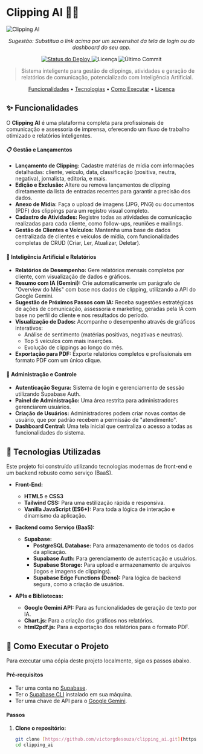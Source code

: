 # Clipping AI 🤖✨

![Clipping AI](https://imgur.com/BerTan4) 
*<p align="center">Sugestão: Substitua o link acima por um screenshot da tela de login ou do dashboard do seu app.</p>*

<p align="center">
  <a href="https://app.netlify.com/sites/clippingai/deploys">
    <img src="https://img.shields.io/netlify/d1f9d5a8-xxxx-xxxx-xxxx-xxxxxxxxxxxx?style=for-the-badge" alt="Status do Deploy">
  </a>
  <img src="https://img.shields.io/github/license/victorgdesouza/clipping_ai?style=for-the-badge" alt="Licença">
  <img src="https://img.shields.io/github/last-commit/victorgdesouza/clipping_ai?style=for-the-badge" alt="Último Commit">
</p>

> Sistema inteligente para gestão de clippings, atividades e geração de relatórios de comunicação, potencializado com Inteligência Artificial.

<p align="center">
  <a href="#-funcionalidades">Funcionalidades</a> •
  <a href="#-tecnologias-utilizadas">Tecnologias</a> •
  <a href="#-como-executar-o-projeto">Como Executar</a> •
  <a href="#-licença">Licença</a>
</p>

## ✨ Funcionalidades

O **Clipping AI** é uma plataforma completa para profissionais de comunicação e assessoria de imprensa, oferecendo um fluxo de trabalho otimizado e relatórios inteligentes.

#### 📋 Gestão e Lançamentos
- **Lançamento de Clipping:** Cadastre matérias de mídia com informações detalhadas: cliente, veículo, data, classificação (positiva, neutra, negativa), jornalista, editoria, e mais.
- **Edição e Exclusão:** Altere ou remova lançamentos de clipping diretamente da lista de entradas recentes para garantir a precisão dos dados.
- **Anexo de Mídia:** Faça o upload de imagens (JPG, PNG) ou documentos (PDF) dos clippings para um registro visual completo.
- **Cadastro de Atividades:** Registre todas as atividades de comunicação realizadas para cada cliente, como follow-ups, reuniões e mailings.
- **Gestão de Clientes e Veículos:** Mantenha uma base de dados centralizada de clientes e veículos de mídia, com funcionalidades completas de CRUD (Criar, Ler, Atualizar, Deletar).

#### 🚀 Inteligência Artificial e Relatórios
- **Relatórios de Desempenho:** Gere relatórios mensais completos por cliente, com visualização de dados e gráficos.
- **Resumo com IA (Gemini):** Crie automaticamente um parágrafo de "Overview do Mês" com base nos dados de clipping, utilizando a API do Google Gemini.
- **Sugestão de Próximos Passos com IA:** Receba sugestões estratégicas de ações de comunicação, assessoria e marketing, geradas pela IA com base no perfil do cliente e nos resultados do período.
- **Visualização de Dados:** Acompanhe o desempenho através de gráficos interativos:
    - Análise de sentimento (matérias positivas, negativas e neutras).
    - Top 5 veículos com mais inserções.
    - Evolução de clippings ao longo do mês.
- **Exportação para PDF:** Exporte relatórios completos e profissionais em formato PDF com um único clique.

#### 🔐 Administração e Controle
- **Autenticação Segura:** Sistema de login e gerenciamento de sessão utilizando Supabase Auth.
- **Painel de Administração:** Uma área restrita para administradores gerenciarem usuários.
- **Criação de Usuários:** Administradores podem criar novas contas de usuário, que por padrão recebem a permissão de "atendimento".
- **Dashboard Central:** Uma tela inicial que centraliza o acesso a todas as funcionalidades do sistema.

## 🚀 Tecnologias Utilizadas

Este projeto foi construído utilizando tecnologias modernas de front-end e um backend robusto como serviço (BaaS).

- **Front-End:**
  - **HTML5** e **CSS3**
  - **Tailwind CSS:** Para uma estilização rápida e responsiva.
  - **Vanilla JavaScript (ES6+):** Para toda a lógica de interação e dinamismo da aplicação.

- **Backend como Serviço (BaaS):**
  - **Supabase:**
    - **PostgreSQL Database:** Para armazenamento de todos os dados da aplicação.
    - **Supabase Auth:** Para gerenciamento de autenticação e usuários.
    - **Supabase Storage:** Para upload e armazenamento de arquivos (logos e imagens de clippings).
    - **Supabase Edge Functions (Deno):** Para lógica de backend segura, como a criação de usuários.

- **APIs e Bibliotecas:**
  - **Google Gemini API:** Para as funcionalidades de geração de texto por IA.
  - **Chart.js:** Para a criação dos gráficos nos relatórios.
  - **html2pdf.js:** Para a exportação dos relatórios para o formato PDF.

## 🏁 Como Executar o Projeto

Para executar uma cópia deste projeto localmente, siga os passos abaixo.

#### Pré-requisitos
- Ter uma conta no [Supabase](https://supabase.com/).
- Ter o [Supabase CLI](https://supabase.com/docs/guides/cli) instalado em sua máquina.
- Ter uma chave de API para o [Google Gemini](https://ai.google.dev/).

#### Passos

1. **Clone o repositório:**
   ```bash
   git clone [https://github.com/victorgdesouza/clipping_ai.git](https://github.com/victorgdesouza/clipping_ai.git)
   cd clipping_ai
